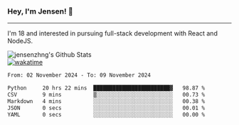 ### Hey, I'm Jensen! 👋

---

I'm 18 and interested in pursuing full-stack development with React and NodeJS.

![jensenzhng's Github Stats](https://github-readme-stats.vercel.app/api?username=jensenzhng&theme=dark&show_icons=true&count_private=true)
<br />
[![wakatime](https://wakatime.com/badge/user/cbfc263d-3611-4e36-8278-8fad45fe3f62.svg)](https://wakatime.com/@cbfc263d-3611-4e36-8278-8fad45fe3f62)

<!--START_SECTION:waka-->

```txt
From: 02 November 2024 - To: 09 November 2024

Python     20 hrs 22 mins  ████████████████████████▓   98.87 %
CSV        9 mins          ▒░░░░░░░░░░░░░░░░░░░░░░░░   00.73 %
Markdown   4 mins          ░░░░░░░░░░░░░░░░░░░░░░░░░   00.38 %
JSON       0 secs          ░░░░░░░░░░░░░░░░░░░░░░░░░   00.01 %
YAML       0 secs          ░░░░░░░░░░░░░░░░░░░░░░░░░   00.00 %
```

<!--END_SECTION:waka-->
